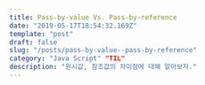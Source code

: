 ```yaml
---
title: Pass-by-value Vs. Pass-by-reference
date: "2019-05-17T18:54:32.169Z"
template: "post"
draft: false
slug: "/posts/pass-by-value--pass-by-reference"
category: "Java Script" "TIL"
description: "원시값, 참조값의 차이점에 대해 알아보자."
---
```



